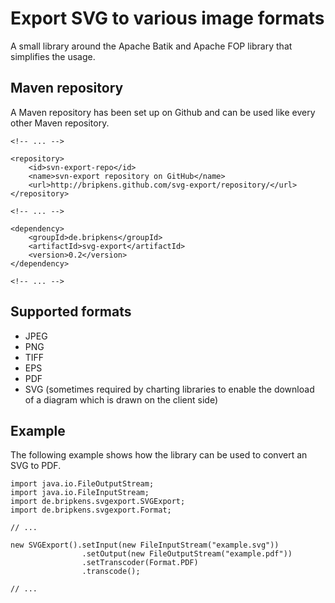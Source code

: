 # Export SVG to various image formats

A small library around the Apache Batik and Apache FOP library that
simplifies the usage.

## Maven repository
A Maven repository has been set up on Github and can be used like every
other Maven repository.

    <!-- ... -->

    <repository>
        <id>svn-export-repo</id>
        <name>svn-export repository on GitHub</name>
        <url>http://bripkens.github.com/svg-export/repository/</url>
    </repository>

    <!-- ... -->

    <dependency>
        <groupId>de.bripkens</groupId>
        <artifactId>svg-export</artifactId>
        <version>0.2</version>
    </dependency>
    
    <!-- ... -->

## Supported formats
* JPEG
* PNG
* TIFF
* EPS
* PDF
* SVG (sometimes required by charting libraries to enable the download of
a diagram which is drawn on the client side)

## Example
The following example shows how the library can be used to convert an SVG to
PDF.

    import java.io.FileOutputStream;
    import java.io.FileInputStream;
    import de.bripkens.svgexport.SVGExport;
    import de.bripkens.svgexport.Format;
    
    // ...
    
    new SVGExport().setInput(new FileInputStream("example.svg"))
                    .setOutput(new FileOutputStream("example.pdf"))
                    .setTranscoder(Format.PDF)
                    .transcode();
    
    // ...

